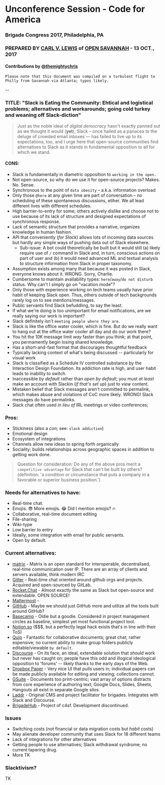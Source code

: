 # Unconference Session - Code for America
### Brigade Congress 2017, Philadelphia, PA
### PREPARED BY [CARL  V. LEWIS](http://datavisualizi.ng) of [OPEN SAVANNAH](https://opensavannah.org) - 13 OCT., 2017
#### Contributions by [@themightychris](https://github.com/themightychris)

`Please note that this document was compiled on a turbulent flight to Philly from Savannah via Atlanta; typos likely.`

--

### TITLE: "Slack is Eating the Community: Ehtical and logistical problems; alternatives and workarounds; going cold turkey and weaning off Slack-diction"
>Just as the noble ideal of *digital democracy* hasn't exactly panned out as we thought it would (**yet**), Slack – once hailed as a panacea to the deluge of crowded email inboxes –– has failed to live up to its expectations, too, and I urge here that open-source communities find alternatives to Slack as it stands in fundamental opposition to all for which we stand.

#### CONS:
+ Slack is fundamentally in diametric opposition to `working in the open.`
+ Not open-source, so why do we use it for open-source projects? Makes. No. Sense.
+ Synchronous to the point of `data obesity` – a.k.a. information overload
+ Only those `@here` at any given time are part of conversation – no scheduling of these spontaneous discussions, etiher. We all lead different lives with different schedules.
+ High barrier-to-entry for some; others actively dislike and choose not to use because of its lack of structure and designed expectations of synchronous response.
+ Lack of semantic structure that provides a narrative, organizes knowledge in human fashion.
+ API that conveniently (*for Slack*) allows lots of incoming data sources but hardly any simple ways of pushing data out of Slack elsewhere.
	+ Sub-issue: A bot could theoretically be built but it would still (a) likely require use of `/` command in Slack and, in turn, conscious actions on part of user and (b) it would need advanced ML and textual analysis to structure information from Slack in proper taxonomy.
+ Assumption exists among many that because it was posted in Slack, everyone knows about it. WRONG. Sorry, Charlie.
+ Cumbersome to maintain availability types: `here`/`away`/`do not disturb` status. Why can't I simply go on "vacation mode"?
+ Only those with experience working on tech teams usually have prior habit of keeping Slack open. Thus, others outside of tech backgrounds rarely log on to see mentions/messages.
+ Public servants find Slack befuddling, to say the least.
+ If what we're doing is too unimportant for email notifications, are we really saying our work is important?
+ Slack definitely isn't `meeting people where they are`.
+ Slack is like the office water cooler, which is fine. But do we really want to hang out at the office water cooler all day and do our work there?
+ You hit the 10K message limit *way* faster than you think; at that point, you permamently begin losing shared knowledge.
+ Has a short-and-fast format that discourages thoughtful feedback
+ Typically lacking context of what's being discussed -- particularly for visual work
+ Slack is classified as a Schedule IV controlled substance by the Interaction Design Foundation. Its addiction rate is high, and user habit leads to inability to switch.
+ Inaccessible *by default* rather than *open by default*; you must *at least* make an account with Slackin (*if that's set up*) just to *view* content.
+ Mistaken belief that Slack messages aren't committed to permalink, which makes abuse and violations of CoC more likely. WRONG! Slack messages do have permalinks.
+ Slack chat often used *in lieu of* IRL meetings or video conferences; 

### Pros:
+ Stickiness (also a *con*; see: `slack addiction`)
+ Emotional design 
+ Ecosystem of integrations
+ Channels allow new ideas to spring forth organically
+ Sociality; builds relationships across geographic spaces in addition to getting work done.

> Question for consideration: Do any of the above pros merit a `competitive advantage` for Slack that can't be built by others? (definition: 'a condition or circumstance that puts a company in a favorable or superior business position.')
 
### Needs for alternatives to have:
+ Real-time chat.
+ Emojis. :sunglasses: More emojis. :joy: Did I mention emojis? :fire:
+ Collaborative, real-time document editing
+ File-sharing
+ Wiki-type 
+ Low barrier to entry
+ Ideally, some integration with email for public servants.
+ Open by default.

### Current alternatives:
+ [matrix](https://matrix.org/) - Matrix is an open standard for interoperable, decentralised, real-time communication over IP. There are an array of clients and servers available, think modern IRC
+ [Gitter](https://gitter.im) - Real-time chat oriented around github orgs and projects. Acquired and open-sourced by GitLab.
+ [Rocket.Chat](http://rocket.chat) - Almost exactly the same as Slack but open-source and extendable. OPEN SOURCE!
+ [Mattermost](http://mattermost.com) - 
+ [GitHub](https://github.com) - Maybe we should just GitHub more and utilize all the tools built around GitHub?
+ [Basecamp](http://basecamp.com) - Oldie but a goodie. Considered in project management circles as baseline, simplest yet most functional project tool.
+ [Notion.so](http://notion.so) ($$$, but a perfectly legal hack exists that's in line with their ToS)
+ [Quip](http://getquip.com) - Fantastic for collaborative documents; great chat; rather expensive; no current ability to make group folders publicly editable/viewable `by default`.
+ [Discourse](http://discourse.org) - On its face, an ideal, extendable solution that *should* work but never has caught on; people have this odd and illogical ideological opposition to 'forums' -- likely thanks to the early days of the Web.
+ [Dropbox Paper](http://paper.dropbox.com) - Very nice UI that pulls users in; individual papers can be made publicly available for editing and viewing; collections cannot.
+ [GSuite](http://suite.google.com) - Documents too print-centric; vast array of options distracts from core experience of authoring text; Google Docs, Slides, Sheets, Hangouts all exist in separate Google silos.
+ [Laddr](https://github.com/CodeForPhilly/laddr) - Original CMS and project facilitator for brigades. Integrates with Slack and Discourse.
+ [BrigadeHub](https://brigadehub.github.io) - Project of c4sf. Development discontinued.

### Issues
+ Switching costs (not financial or data migration costs but *habit* costs)
+ May alienate developer community that uses Slack for 18 different teams
+ Lack of integrations for other alternatives
+ Getting people to use alternatives; Slack withdrawal syndrome; no current tapering drug.
+ More TK

### Slacktivism?

TK

##
